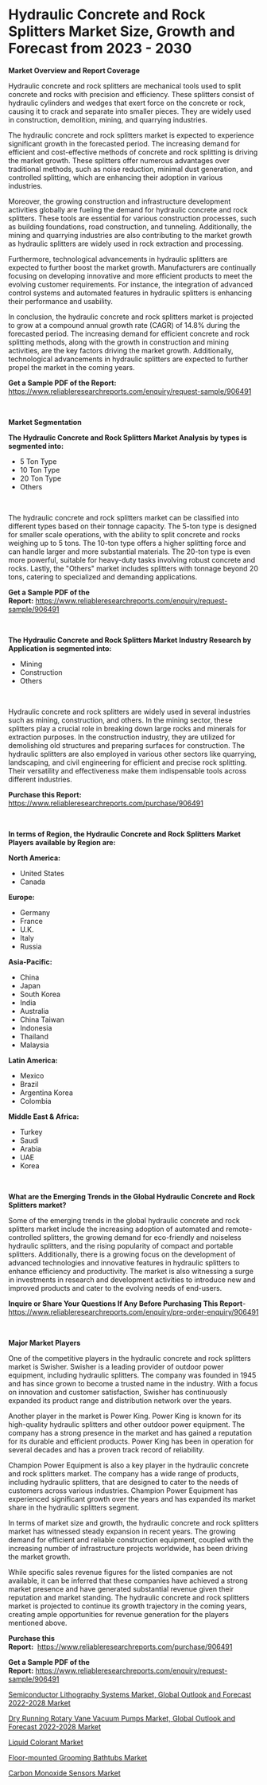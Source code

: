 <p><h1>Hydraulic Concrete and Rock Splitters Market Size, Growth and Forecast from 2023 - 2030</h1></p><p><strong>Market Overview and Report Coverage</strong></p>
<p><p>Hydraulic concrete and rock splitters are mechanical tools used to split concrete and rocks with precision and efficiency. These splitters consist of hydraulic cylinders and wedges that exert force on the concrete or rock, causing it to crack and separate into smaller pieces. They are widely used in construction, demolition, mining, and quarrying industries.</p><p>The hydraulic concrete and rock splitters market is expected to experience significant growth in the forecasted period. The increasing demand for efficient and cost-effective methods of concrete and rock splitting is driving the market growth. These splitters offer numerous advantages over traditional methods, such as noise reduction, minimal dust generation, and controlled splitting, which are enhancing their adoption in various industries.</p><p>Moreover, the growing construction and infrastructure development activities globally are fueling the demand for hydraulic concrete and rock splitters. These tools are essential for various construction processes, such as building foundations, road construction, and tunneling. Additionally, the mining and quarrying industries are also contributing to the market growth as hydraulic splitters are widely used in rock extraction and processing.</p><p>Furthermore, technological advancements in hydraulic splitters are expected to further boost the market growth. Manufacturers are continually focusing on developing innovative and more efficient products to meet the evolving customer requirements. For instance, the integration of advanced control systems and automated features in hydraulic splitters is enhancing their performance and usability.</p><p>In conclusion, the hydraulic concrete and rock splitters market is projected to grow at a compound annual growth rate (CAGR) of 14.8% during the forecasted period. The increasing demand for efficient concrete and rock splitting methods, along with the growth in construction and mining activities, are the key factors driving the market growth. Additionally, technological advancements in hydraulic splitters are expected to further propel the market in the coming years.</p></p>
<p><strong>Get a Sample PDF of the Report:</strong> <a href="https://www.reliableresearchreports.com/enquiry/request-sample/906491">https://www.reliableresearchreports.com/enquiry/request-sample/906491</a></p>
<p>&nbsp;</p>
<p><strong>Market Segmentation</strong></p>
<p><strong>The Hydraulic Concrete and Rock Splitters Market Analysis by types is segmented into:</strong></p>
<p><ul><li>5 Ton Type</li><li>10 Ton Type</li><li>20 Ton Type</li><li>Others</li></ul></p>
<p>&nbsp;</p>
<p><p>The hydraulic concrete and rock splitters market can be classified into different types based on their tonnage capacity. The 5-ton type is designed for smaller scale operations, with the ability to split concrete and rocks weighing up to 5 tons. The 10-ton type offers a higher splitting force and can handle larger and more substantial materials. The 20-ton type is even more powerful, suitable for heavy-duty tasks involving robust concrete and rocks. Lastly, the "Others" market includes splitters with tonnage beyond 20 tons, catering to specialized and demanding applications.</p></p>
<p><strong>Get a Sample PDF of the Report:</strong>&nbsp;<a href="https://www.reliableresearchreports.com/enquiry/request-sample/906491">https://www.reliableresearchreports.com/enquiry/request-sample/906491</a></p>
<p>&nbsp;</p>
<p><strong>The Hydraulic Concrete and Rock Splitters Market Industry Research by Application is segmented into:</strong></p>
<p><ul><li>Mining</li><li>Construction</li><li>Others</li></ul></p>
<p>&nbsp;</p>
<p><p>Hydraulic concrete and rock splitters are widely used in several industries such as mining, construction, and others. In the mining sector, these splitters play a crucial role in breaking down large rocks and minerals for extraction purposes. In the construction industry, they are utilized for demolishing old structures and preparing surfaces for construction. The hydraulic splitters are also employed in various other sectors like quarrying, landscaping, and civil engineering for efficient and precise rock splitting. Their versatility and effectiveness make them indispensable tools across different industries.</p></p>
<p><strong>Purchase this Report:</strong>&nbsp; <a href="https://www.reliableresearchreports.com/purchase/906491">https://www.reliableresearchreports.com/purchase/906491</a></p>
<p>&nbsp;</p>
<p><strong>In terms of Region, the Hydraulic Concrete and Rock Splitters Market Players available by Region are:</strong></p>
<p>
    <p> <strong> North America: </strong>
        <ul>
            <li>United States</li>
            <li>Canada</li>
        </ul>
        </p> 
    <p> <strong> Europe: </strong>
        <ul>
            <li>Germany</li>
            <li>France</li>
            <li>U.K.</li>
            <li>Italy</li>
            <li>Russia</li>
        </ul>
        </p> 
    <p> <strong> Asia-Pacific: </strong>
        <ul>
            <li>China</li>
            <li>Japan</li>
            <li>South Korea</li>
            <li>India</li>
            <li>Australia</li>
            <li>China Taiwan</li>
            <li>Indonesia</li>
            <li>Thailand</li>
            <li>Malaysia</li>
        </ul>
        </p> 
    <p> <strong> Latin America: </strong>
        <ul>
            <li>Mexico</li>
            <li>Brazil</li>
            <li>Argentina Korea</li>
            <li>Colombia</li>
        </ul>
        </p> 
    <p> <strong> Middle East & Africa: </strong>
        <ul>
            <li>Turkey</li>
            <li>Saudi</li>
            <li>Arabia</li>
            <li>UAE</li>
            <li>Korea</li>
        </ul>
    </p>
    </p>
<p>&nbsp;</p>
<p><strong>What are the Emerging Trends in the Global Hydraulic Concrete and Rock Splitters market?</strong></p>
<p><p>Some of the emerging trends in the global hydraulic concrete and rock splitters market include the increasing adoption of automated and remote-controlled splitters, the growing demand for eco-friendly and noiseless hydraulic splitters, and the rising popularity of compact and portable splitters. Additionally, there is a growing focus on the development of advanced technologies and innovative features in hydraulic splitters to enhance efficiency and productivity. The market is also witnessing a surge in investments in research and development activities to introduce new and improved products and cater to the evolving needs of end-users.</p></p>
<p><strong>Inquire or Share Your Questions If Any Before Purchasing This Report</strong>- <a href="https://www.reliableresearchreports.com/enquiry/pre-order-enquiry/906491">https://www.reliableresearchreports.com/enquiry/pre-order-enquiry/906491</a></p>
<p>&nbsp;</p>
<p><strong>Major Market Players</strong></p>
<p><p>One of the competitive players in the hydraulic concrete and rock splitters market is Swisher. Swisher is a leading provider of outdoor power equipment, including hydraulic splitters. The company was founded in 1945 and has since grown to become a trusted name in the industry. With a focus on innovation and customer satisfaction, Swisher has continuously expanded its product range and distribution network over the years. </p><p>Another player in the market is Power King. Power King is known for its high-quality hydraulic splitters and other outdoor power equipment. The company has a strong presence in the market and has gained a reputation for its durable and efficient products. Power King has been in operation for several decades and has a proven track record of reliability.</p><p>Champion Power Equipment is also a key player in the hydraulic concrete and rock splitters market. The company has a wide range of products, including hydraulic splitters, that are designed to cater to the needs of customers across various industries. Champion Power Equipment has experienced significant growth over the years and has expanded its market share in the hydraulic splitters segment.</p><p>In terms of market size and growth, the hydraulic concrete and rock splitters market has witnessed steady expansion in recent years. The growing demand for efficient and reliable construction equipment, coupled with the increasing number of infrastructure projects worldwide, has been driving the market growth. </p><p>While specific sales revenue figures for the listed companies are not available, it can be inferred that these companies have achieved a strong market presence and have generated substantial revenue given their reputation and market standing. The hydraulic concrete and rock splitters market is projected to continue its growth trajectory in the coming years, creating ample opportunities for revenue generation for the players mentioned above.</p></p>
<p><strong>Purchase this Report:</strong>&nbsp;&nbsp;<a href="https://www.reliableresearchreports.com/purchase/906491">https://www.reliableresearchreports.com/purchase/906491</a></p>
<p></p>
<p><strong>Get a Sample PDF of the Report:</strong>&nbsp;<a href="https://www.reliableresearchreports.com/enquiry/request-sample/906491">https://www.reliableresearchreports.com/enquiry/request-sample/906491</a></p>
<p><p><a href="https://issuu.com/reportprime-2/docs/semiconductor-lithography-systems-market-global-ou?fr=xKAE9_zU1NQ">Semiconductor Lithography Systems Market, Global Outlook and Forecast 2022-2028 Market</a></p><p><a href="https://issuu.com/reportprime-2/docs/dry-running-rotary-vane-vacuum-pumps-market-global?fr=xKAE9_zU1NQ">Dry Running Rotary Vane Vacuum Pumps Market, Global Outlook and Forecast 2022-2028 Market</a></p><p><a href="https://www.linkedin.com/pulse/liquid-colorant-market-share-amp-new-trends-analysis-report-qxgre/">Liquid Colorant Market</a></p><p><a href="https://medium.com/@chiragreportprime3/floor-mounted-grooming-bathtubs-market-size-growth-forecast-2023-2030-e0e70991a84e">Floor-mounted Grooming Bathtubs Market</a></p><p><a href="https://www.reportprime.com/carbon-monoxide-sensors-r1756">Carbon Monoxide Sensors Market</a></p></p>